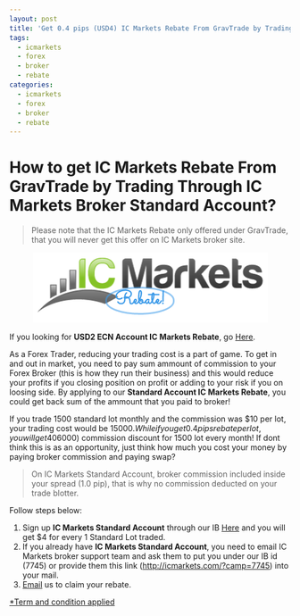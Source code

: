```yaml
---
layout: post
title: 'Get 0.4 pips (USD4) IC Markets Rebate From GravTrade by Trading Through IC Markets Now!'
tags:
  - icmarkets
  - forex
  - broker
  - rebate
categories:
  - icmarkets
  - forex
  - broker
  - rebate
---
```

# How to get IC Markets Rebate From GravTrade by Trading Through IC Markets Broker Standard Account?
> Please note that the IC Markets Rebate only offered under GravTrade, that you will never get this offer on IC Markets broker site.

<div align="center">
<img alt="Standard Account IC Markets Rebate" src="/static/img/general-image/ic-markets-rebate.PNG" title="Standard Account IC Markets Rebate">
</div>

If you looking for **USD2 ECN Account IC Markets Rebate**, go [Here](http://www.gravtrade.com/icmarkets/forex/broker/rebate/2016/10/04/icmarkets-broker-ecn-account-rebate.html "IC Markets ECN Account Rebate").

As a Forex Trader, reducing your trading cost is a part of game. To get in and out in market, you need to pay sum ammount of commission to your Forex Broker (this is how they run their business) and this would reduce your profits if you closing position on profit or adding to your risk if you on loosing side. By applying to our **Standard Account IC Markets Rebate**, you could get back sum of the ammount that you paid to broker! 

If you trade 1500 standard lot monthly and the commission was $10 per lot, your trading cost would be $15000. While if you get 0.4 pips rebate per lot, you will get 40% ($6000) commission discount for 1500 lot every month! If dont think this is as an opportunity, just think how much you cost your money by paying broker commission and paying swap?

> On IC Markets Standard Account, broker commission included inside your spread (1.0 pip), that is why no commission deducted on your trade blotter.

Follow steps below:

1. Sign up **IC Markets Standard Account** through our IB [Here](http://icmarkets.com/?camp=7745 "Here") and you will get $4 for every 1 Standard Lot traded.
2. If you already have **IC Markets Standard Account**, you need to email IC Markets broker support team and ask them to put you under our IB id (7745) or provide them this link (http://icmarkets.com/?camp=7745) into your mail.
3. [Email](http://www.gravtrade.com/contact "Email") us to claim your rebate.

[*Term and condition applied](http://www.gravtrade.com/term-and-condition/ "Term and condition applied")
